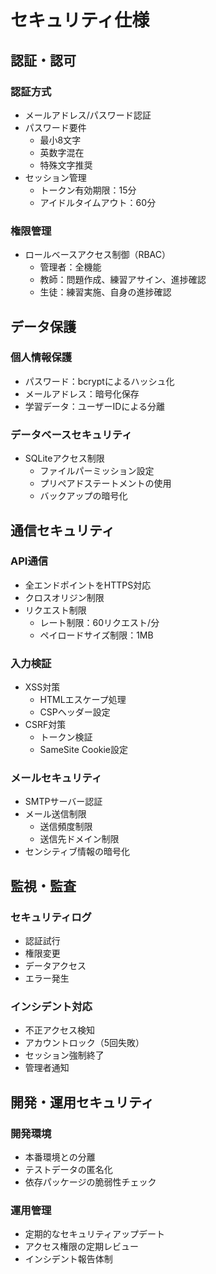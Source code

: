 # セキュリティ仕様

## 認証・認可
### 認証方式
- メールアドレス/パスワード認証
- パスワード要件
  - 最小8文字
  - 英数字混在
  - 特殊文字推奨
- セッション管理
  - トークン有効期限：15分
  - アイドルタイムアウト：60分

### 権限管理
- ロールベースアクセス制御（RBAC）
  - 管理者：全機能
  - 教師：問題作成、練習アサイン、進捗確認
  - 生徒：練習実施、自身の進捗確認

## データ保護
### 個人情報保護
- パスワード：bcryptによるハッシュ化
- メールアドレス：暗号化保存
- 学習データ：ユーザーIDによる分離

### データベースセキュリティ
- SQLiteアクセス制限
  - ファイルパーミッション設定
  - プリペアドステートメントの使用
  - バックアップの暗号化

## 通信セキュリティ
### API通信
- 全エンドポイントをHTTPS対応
- クロスオリジン制限
- リクエスト制限
  - レート制限：60リクエスト/分
  - ペイロードサイズ制限：1MB

### 入力検証
- XSS対策
  - HTMLエスケープ処理
  - CSPヘッダー設定
- CSRF対策
  - トークン検証
  - SameSite Cookie設定

### メールセキュリティ
- SMTPサーバー認証
- メール送信制限
  - 送信頻度制限
  - 送信先ドメイン制限
- センシティブ情報の暗号化

## 監視・監査
### セキュリティログ
- 認証試行
- 権限変更
- データアクセス
- エラー発生

### インシデント対応
- 不正アクセス検知
- アカウントロック（5回失敗）
- セッション強制終了
- 管理者通知

## 開発・運用セキュリティ
### 開発環境
- 本番環境との分離
- テストデータの匿名化
- 依存パッケージの脆弱性チェック

### 運用管理
- 定期的なセキュリティアップデート
- アクセス権限の定期レビュー
- インシデント報告体制
